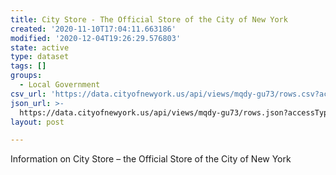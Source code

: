 ```yaml
---
title: City Store - The Official Store of the City of New York
created: '2020-11-10T17:04:11.663186'
modified: '2020-12-04T19:26:29.576803'
state: active
type: dataset
tags: []
groups:
  - Local Government
csv_url: 'https://data.cityofnewyork.us/api/views/mqdy-gu73/rows.csv?accessType=DOWNLOAD'
json_url: >-
  https://data.cityofnewyork.us/api/views/mqdy-gu73/rows.json?accessType=DOWNLOAD
layout: post

---
```

Information on City Store – the
Official Store of the City of New York
